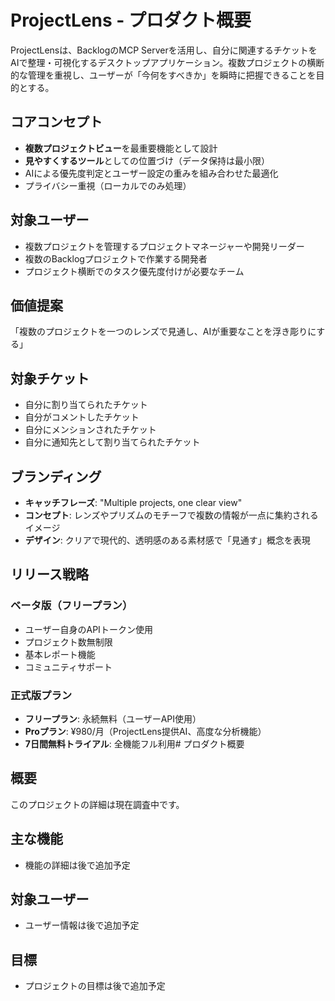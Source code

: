 # ProjectLens - プロダクト概要

ProjectLensは、BacklogのMCP Serverを活用し、自分に関連するチケットをAIで整理・可視化するデスクトップアプリケーション。複数プロジェクトの横断的な管理を重視し、ユーザーが「今何をすべきか」を瞬時に把握できることを目的とする。

## コアコンセプト
- **複数プロジェクトビュー**を最重要機能として設計
- **見やすくするツール**としての位置づけ（データ保持は最小限）
- AIによる優先度判定とユーザー設定の重みを組み合わせた最適化
- プライバシー重視（ローカルでのみ処理）

## 対象ユーザー
- 複数プロジェクトを管理するプロジェクトマネージャーや開発リーダー
- 複数のBacklogプロジェクトで作業する開発者
- プロジェクト横断でのタスク優先度付けが必要なチーム

## 価値提案
「複数のプロジェクトを一つのレンズで見通し、AIが重要なことを浮き彫りにする」

## 対象チケット
- 自分に割り当てられたチケット
- 自分がコメントしたチケット
- 自分にメンションされたチケット
- 自分に通知先として割り当てられたチケット

## ブランディング
- **キャッチフレーズ**: "Multiple projects, one clear view"
- **コンセプト**: レンズやプリズムのモチーフで複数の情報が一点に集約されるイメージ
- **デザイン**: クリアで現代的、透明感のある素材感で「見通す」概念を表現

## リリース戦略
### ベータ版（フリープラン）
- ユーザー自身のAPIトークン使用
- プロジェクト数無制限
- 基本レポート機能
- コミュニティサポート

### 正式版プラン
- **フリープラン**: 永続無料（ユーザーAPI使用）
- **Proプラン**: ¥980/月（ProjectLens提供AI、高度な分析機能）
- **7日間無料トライアル**: 全機能フル利用# プロダクト概要

## 概要
このプロジェクトの詳細は現在調査中です。

## 主な機能
- 機能の詳細は後で追加予定

## 対象ユーザー
- ユーザー情報は後で追加予定

## 目標
- プロジェクトの目標は後で追加予定